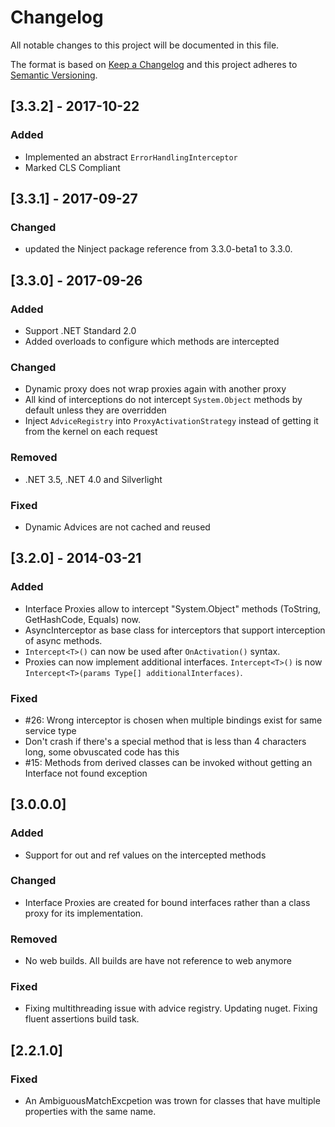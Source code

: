 # Changelog
All notable changes to this project will be documented in this file.

The format is based on [Keep a Changelog](http://keepachangelog.com/en/1.0.0/)
and this project adheres to [Semantic Versioning](http://semver.org/spec/v2.0.0.html).

## [3.3.2] - 2017-10-22

### Added
- Implemented an abstract `ErrorHandlingInterceptor`
- Marked CLS Compliant

## [3.3.1] - 2017-09-27

### Changed
- updated the Ninject package reference from 3.3.0-beta1 to 3.3.0.

## [3.3.0] - 2017-09-26

### Added
- Support .NET Standard 2.0
- Added overloads to configure which methods are intercepted

### Changed
- Dynamic proxy does not wrap proxies again with another proxy
- All kind of interceptions do not intercept `System.Object` methods by default unless they are overridden
- Inject `AdviceRegistry` into `ProxyActivationStrategy` instead of getting it from the kernel on each request

### Removed
- .NET 3.5, .NET 4.0 and Silverlight

### Fixed
- Dynamic Advices are not cached and reused

## [3.2.0] - 2014-03-21

### Added
- Interface Proxies allow to intercept "System.Object" methods (ToString, GetHashCode, Equals) now.
- AsyncInterceptor as base class for interceptors that support interception of async methods.
- `Intercept<T>()` can now be used after `OnActivation()` syntax.
- Proxies can now implement additional interfaces. `Intercept<T>()` is now `Intercept<T>(params Type[] additionalInterfaces)`.

### Fixed
- #26: Wrong interceptor is chosen when multiple bindings exist for same service type
- Don't crash if there's a special method that is less than 4 characters long, some obvuscated code has this
- #15: Methods from derived classes can be invoked without getting an Interface not found exception

## [3.0.0.0]

### Added
- Support for out and ref values on the intercepted methods

### Changed
- Interface Proxies are created for bound interfaces rather than a class proxy for its implementation.

### Removed
- No web builds. All builds are have not reference to web anymore

### Fixed
- Fixing multithreading issue with advice registry. Updating nuget. Fixing fluent assertions build task.


## [2.2.1.0]

### Fixed
- An AmbiguousMatchExcpetion was trown for classes that have multiple properties with the same name.